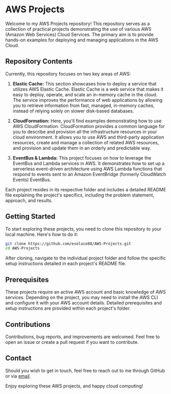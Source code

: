 # AWS Projects

Welcome to my AWS Projects repository! This repository serves as a collection of practical projects demonstrating the use of various AWS (Amazon Web Services) Cloud Services. The primary aim is to provide hands-on examples for deploying and managing applications in the AWS Cloud.

## Repository Contents

Currently, this repository focuses on two key areas of AWS:

1. **Elastic Cache:** This section showcases how to deploy a service that utilizes AWS Elastic Cache. Elastic Cache is a web service that makes it easy to deploy, operate, and scale an in-memory cache in the cloud. The service improves the performance of web applications by allowing you to retrieve information from fast, managed, in-memory caches, instead of relying solely on slower disk-based databases.

2. **CloudFormation:** Here, you'll find examples demonstrating how to use AWS CloudFormation. CloudFormation provides a common language for you to describe and provision all the infrastructure resources in your cloud environment. It allows you to use AWS and third-party application resources, create and manage a collection of related AWS resources, and provision and update them in an orderly and predictable way.

3. **EventBus & Lambda:** This project focuses on how to leverage the EventBus and Lambda services in AWS. It demonstrates how to set up a serverless event-driven architecture using AWS Lambda functions that respond to events sent to an Amazon EventBridge (formerly CloudWatch Events) EventBus.

Each project resides in its respective folder and includes a detailed README file explaining the project's specifics, including the problem statement, approach, and results.

## Getting Started

To start exploring these projects, you need to clone this repository to your local machine. Here's how to do it:

```bash
git clone https://github.com/esolace88/AWS-Projects.git
cd AWS-Projects
```

After cloning, navigate to the individual project folder and follow the specific setup instructions detailed in each project's README file.

## Prerequisites

These projects require an active AWS account and basic knowledge of AWS services. Depending on the project, you may need to install the AWS CLI and configure it with your AWS account details. Detailed prerequisites and setup instructions are provided within each project's folder.

## Contributions

Contributions, bug reports, and improvements are welcomed. Feel free to open an issue or create a pull request if you want to contribute.

## Contact

Should you wish to get in touch, feel free to reach out to me through GitHub or via [email](mailto:esolace88@gmail.com).

Enjoy exploring these AWS projects, and happy cloud computing!
